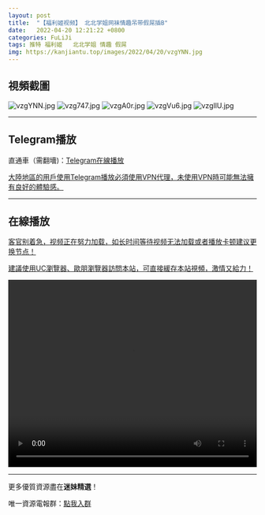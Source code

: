 ```yaml
---
layout: post
title:  "【福利姬视频】 北北学姐网袜情趣吊带假屌插B"
date:   2022-04-20 12:21:22 +0800
categories: FuLiJi
tags: 推特 福利姬   北北学姐 情趣 假屌
img: https://kanjiantu.top/images/2022/04/20/vzgYNN.jpg
---
```



## 視頻截圖

![vzgYNN.jpg](https://kanjiantu.top/images/2022/04/20/vzgYNN.jpg)
![vzg747.jpg](https://kanjiantu.top/images/2022/04/20/vzg747.jpg)
![vzgA0r.jpg](https://kanjiantu.top/images/2022/04/20/vzgA0r.jpg)
![vzgVu6.jpg](https://kanjiantu.top/images/2022/04/20/vzgVu6.jpg)
![vzgIlU.jpg](https://kanjiantu.top/images/2022/04/20/vzgIlU.jpg)

* * *
## Telegram播放

直通車（需翻墻)：[Telegram在線播放](https://t.me/mimeijingxuan/786)


<u>大陸地區的用戶使用Telegram播放必須使用VPN代理，未使用VPN時可能無法擁有良好的體驗感。</u> 
* * *
## 在線播放
<u>客官别着急，视频正在努力加载，如长时间等待视频无法加载或者播放卡顿建议更换节点！</u>

<u>建議使用UC瀏覽器、歐朋瀏覽器訪問本站，可直接緩存本站視頻，激情又給力！</u>
<center><video src="https://cdn.publer.io/uploads/videos/625ec413db27975979cbeeec/be964d9ae9cd0ef1a0b5b4b5f3bf8a6e.mp4" width="100%" height="380px" controls="controls"></video></center>

* * *
更多優質資源盡在**迷妹精選**！

唯一資源電報群：[點我入群](https://t.me/mimeijingxuan)


